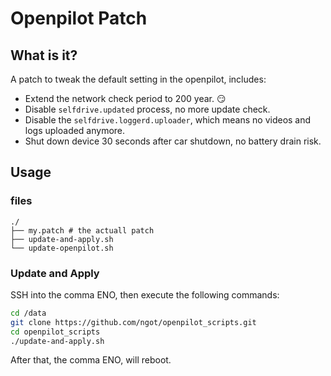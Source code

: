 # Openpilot Patch

## What is it?

A patch to tweak the default setting in the openpilot, includes:

- Extend the network check period to 200 year. 😏
- Disable `selfdrive.updated` process, no more update check.
- Disable the `selfdrive.loggerd.uploader`, which means no videos and logs uploaded anymore.
- Shut down device 30 seconds after car shutdown, no battery drain risk.

## Usage

### files

```
./
├── my.patch # the actuall patch
├── update-and-apply.sh
└── update-openpilot.sh
```


### Update and Apply

SSH into the comma ENO, then execute the following commands:

```sh
cd /data
git clone https://github.com/ngot/openpilot_scripts.git
cd openpilot_scripts
./update-and-apply.sh
```

After that, the comma ENO, will reboot. 
